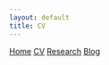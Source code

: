 ```yaml
---
layout: default
title: CV
---
```


<link rel="stylesheet" href="/assets/css/style.css">

<div class="navbar">
  <a href="/">Home</a>
  <a href="/CV.md">CV</a>
  <a href="/research.md">Research</a>
  <a href="/blog.md">Blog</a>
</div>

